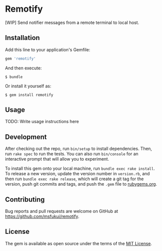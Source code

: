 # Remotify

[WIP] Send notifier messages from a remote terminal to local host.

## Installation

Add this line to your application's Gemfile:

```ruby
gem 'remotify'
```

And then execute:

    $ bundle

Or install it yourself as:

    $ gem install remotify

## Usage

TODO: Write usage instructions here

## Development

After checking out the repo, run `bin/setup` to install dependencies. Then, run `rake spec` to run the tests. You can also run `bin/console` for an interactive prompt that will allow you to experiment.

To install this gem onto your local machine, run `bundle exec rake install`. To release a new version, update the version number in `version.rb`, and then run `bundle exec rake release`, which will create a git tag for the version, push git commits and tags, and push the `.gem` file to [rubygems.org](https://rubygems.org).

## Contributing

Bug reports and pull requests are welcome on GitHub at https://github.com/msfukui/remotify.


## License

The gem is available as open source under the terms of the [MIT License](http://opensource.org/licenses/MIT).

